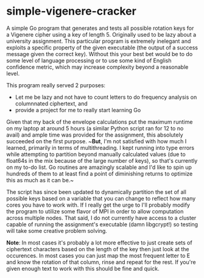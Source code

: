 # simple-vigenere-cracker
A simple Go program that generates and tests all possible rotation keys for a Vigenere cipher using a key of length 5.  Originally used to be lazy about a university assignment.  This particular program is extremely inelegant and exploits a specific property of the given executable (the output of a success message given the correct key).  Without this your best bet would be to do some level of language processing or to use some kind of English confidence metric, which may increase complexity beyond a reasonable level.

This program really served 2 purposes:
* Let me be lazy and not have to count letters to do frequency analysis on columnnated ciphertext, and
* provide a project for me to really start learning Go

Given that my back of the envelope calculations put the maximum runtime on my laptop at around 5 hours (a similar Python script ran for 12 to no avail) and ample time was provided for the assignment, this absolutely succeeded on the first purpose.  ~**But**, I'm not satisfied with how much I learned, primarily in terms of multithreading.  I kept running into type errors while attempting to partition beyond manually calculated values (due to float64s in the mix because of the large number of keys), so that's currently on my to-do list.  Go routines are amazingly scalable and I'd like to spin up hundreds of them to at least find a point of diminishing returns to optimize this as much as it can be.~

The script has since been updated to dynamically partition the set of all possible keys based on a variable that you can change to reflect how many cores you have to work with.  If I really get the urge to I'll probably modify the program to utilize some flavor of MPI in order to allow computation across multiple nodes.  That said, I do not currently have access to a cluster capable of running the assignment's executable (damn libgcrypt!) so testing will take some creative problem solving.

**Note**: In most cases it's probably a lot more effective to just create sets of ciphertext characters based on the length of the key then just look at the occurences.  In most cases you can just map the most frequent letter to E and know the rotation of that column, rinse and repeat for the rest.  If you're given enough text to work with this should be fine and quick.
